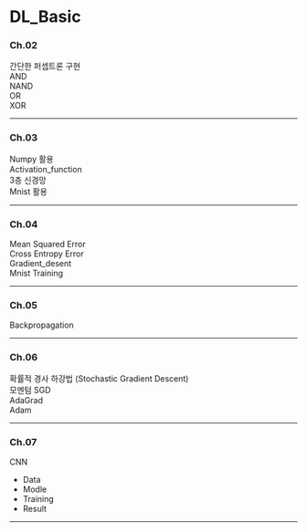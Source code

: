 # DL_Basic


### Ch.02
간단한 퍼셉트론 구현 <br/>
AND <br/>
NAND <br/>
OR <br/>
XOR <br/>

-------------
### Ch.03
Numpy 활용 <br/>
Activation_function <br/>
3층 신경망 <br/>
Mnist 활용 <br/>

-------------
### Ch.04
Mean Squared Error <br/>
Cross Entropy Error <br/>
Gradient_desent <br/>
Mnist Training <br/>

-------------
### Ch.05
Backpropagation <br/>

-------------
### Ch.06
확률적 경사 하강법 (Stochastic Gradient Descent) <br/>
모멘텀 SGD <br/>
AdaGrad <br/>
Adam <br/>

-------------
### Ch.07
CNN <br/>
- Data
- Modle
- Training
- Result
-------------



